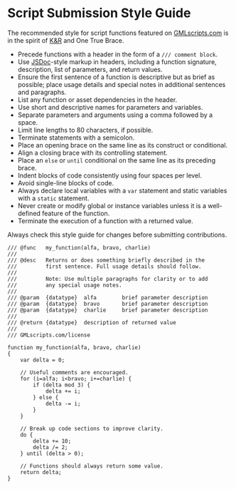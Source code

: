 Script Submission Style Guide
=============================

The recommended style for script functions featured on [GMLscripts.com]
is in the spirit of [K&R] and One True Brace.

* Precede functions with a header in the form of a `/// comment block`.
* Use [JSDoc]-style markup in headers, including a function signature,
  description, list of parameters, and return values.
* Ensure the first sentence of a function is descriptive but as brief as
  possible; place usage details and special notes in additional sentences
  and paragraphs.
* List any function or asset dependencies in the header.
* Use short and descriptive names for parameters and variables.
* Separate parameters and arguments using a comma followed by a space.
* Limit line lengths to 80 characters, if possible.
* Terminate statements with a semicolon.
* Place an opening brace on the same line as its construct or conditional.
* Align a closing brace with its controlling statement.
* Place an `else` or `until` conditional on the same line as its preceding
  brace.
* Indent blocks of code consistently using four spaces per level.
* Avoid single-line blocks of code.
* Always declare local variables with a `var` statement and static
  variables with a `static` statement.
* Never create or modify global or instance variables unless it is a
  well-defined feature of the function.
* Terminate the execution of a function with a returned value.

Always check this style guide for changes before submitting contributions.

````````````````````````````````````````````````````````````````````````
/// @func   my_function(alfa, bravo, charlie)
///
/// @desc   Returns or does something briefly described in the
///         first sentence. Full usage details should follow.
///
///         Note: Use multiple paragraphs for clarity or to add
///         any special usage notes.
///
/// @param  {datatype}  alfa        brief parameter description
/// @param  {datatype}  bravo       brief parameter description
/// @param  {datatype}  charlie     brief parameter description
///
/// @return {datatype}  description of returned value
///
/// GMLscripts.com/license

function my_function(alfa, bravo, charlie)
{
    var delta = 0;

    // Useful comments are encouraged.
    for (i=alfa; i<bravo; i+=charlie) {
        if (delta mod 3) {
            delta += i;
        } else {
            delta -= i;
        }
    }

    // Break up code sections to improve clarity.
    do {
        delta += 10;
        delta /= 2;
    } until (delta > 0);

    // Functions should always return some value.
    return delta;
}
````````````````````````````````````````````````````````````````````````

[GMLscripts.com]: #
[K&R]: https://en.wikipedia.org/wiki/Indent_style#K.26R_style
[JSDoc]: https://manual.gamemaker.io/monthly/en/#t=The_Asset_Editors%2FCode_Editor_Properties%2FJSDoc_Script_Comments.htm
